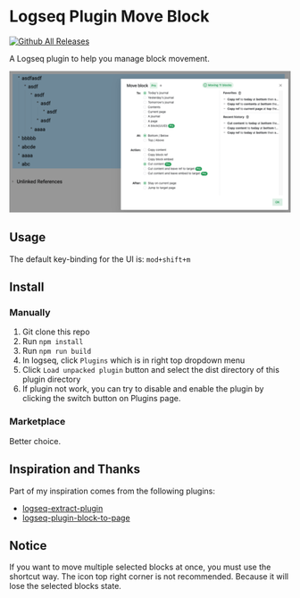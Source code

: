 # Logseq Plugin Move Block

[![Github All Releases](https://img.shields.io/github/downloads/vipzhicheng/logseq-plugin-move-block/total.svg)](https://github.com/vipzhicheng/logseq-plugin-move-block/releases)

A Logseq plugin to help you manage block movement.

![screenshot](./screenshot.png)

## Usage

The default key-binding for the UI is: `mod+shift+m`

## Install

### Manually

1. Git clone this repo
2. Run `npm install`
3. Run `npm run build`
4. In logseq, click `Plugins` which is in right top dropdown menu
5. Click `Load unpacked plugin` button and select the dist directory of this plugin directory
6. If plugin not work, you can try to disable and enable the plugin by clicking the switch button on Plugins page.

### Marketplace

Better choice.

## Inspiration and Thanks

Part of my inspiration comes from the following plugins:

- [logseq-extract-plugin](https://github.com/sidharth-panwar/logseq-extract-plugin)
- [logseq-plugin-block-to-page](https://github.com/hyrijk/logseq-plugin-block-to-page)

## Notice

If you want to move multiple selected blocks at once, you must use the shortcut way. The icon top right corner is not recommended. Because it will lose the selected blocks state.
